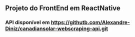 ## Projeto do FrontEnd em ReactNative

### API disponível em https://githutb.com/Alexandre-Diniz/canadiansolar-webscraping-api.git